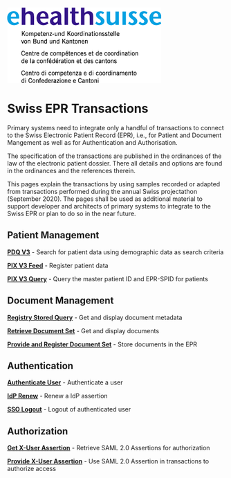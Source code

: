 
![logo](media/logo.png)

# Swiss EPR Transactions

Primary systems need to integrate only a handful of transactions to connect to the Swiss Electronic Patient Record (EPR), i.e., for Patient and Document Mangement as well as for Authentication and Authorisation.

The specification of the transactions are published in the ordinances of the law of the electronic patient dossier. There all details and options are found in the ordinances and the references therein.

This pages explain the transactions by using samples recorded or adapted from transactions performed during the annual Swiss projectathon (September 2020). The pages shall be used as additional material to support developer and architects of primary systems to integrate to the Swiss EPR or plan to do so in the near future.  

## Patient Management

**[PDQ V3](../main/files/PDQ.md)** - Search for patient data using demographic data as search criteria

**[PIX V3 Feed](../main/files/PIXFeed.md)** - Register patient data

**[PIX V3 Query](../main/files/PIXQuery.md)** - Query the master patient ID and EPR-SPID for patients

## Document Management

**[Registry Stored Query](../main/files/RegistryStoredQuery.md)** - Get and display document metadata

**[Retrieve Document Set](../main/files/RetrieveDocumentSet.md)** - Get and display documents

**[Provide and Register Document Set](../main/files/ProvideAndRegister.md)** - Store documents in the EPR

## Authentication

**[Authenticate User](../main/files/AuthenticateUser.md)** - Authenticate a user

**[IdP Renew](../main/files/IdPRenew.md)** - Renew a IdP assertion

**[SSO Logout](../main/files/SSOLogout.md)** - Logout of authenticated user  

## Authorization

**[Get X-User Assertion](../main/files/GetXAssertion.md)** - Retrieve SAML 2.0 Assertions for authorization

**[Provide X-User Assertion](../main/files/ProvideXAssertion.md)** - Use SAML 2.0 Assertion in transactions to authorize access
